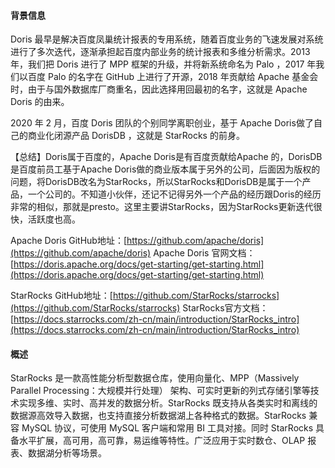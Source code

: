#### 背景信息

Doris 最早是解决百度凤巢统计报表的专用系统，随着百度业务的飞速发展对系统进行了多次迭代，逐渐承担起百度内部业务的统计报表和多维分析需求。2013 年，我们把 Doris 进行了 MPP 框架的升级，并将新系统命名为 Palo ，2017 年我们以百度 Palo 的名字在 GitHub 上进行了开源，2018 年贡献给 Apache 基金会时，由于与国外数据库厂商重名，因此选择用回最初的名字，这就是 Apache Doris 的由来。

2020 年 2 月，百度 Doris 团队的个别同学离职创业，基于 Apache Doris做了自己的商业化闭源产品 DorisDB ，这就是 StarRocks 的前身。

【总结】Doris属于百度的，Apache Doris是有百度贡献给Apache 的，DorisDB是百度前员工基于Apache Doris做的商业版本属于另外的公司，后面因为版权的问题，将DorisDB改名为StarRocks，所以StarRocks和DorisDB是属于一个产品，一个公司的。不知道小伙伴，还记不记得另外一个产品的经历跟Doris的经历非常的相似，那就是presto。这里主要讲StarRocks，因为StarRocks更新迭代很快，活跃度也高。

Apache Doris GitHub地址：[https://github.com/apache/doris](https://github.com/apache/doris)
Apache Doris 官网文档：[https://doris.apache.org/docs/get-starting/get-starting.html](https://doris.apache.org/docs/get-starting/get-starting.html)

StarRocks GitHub地址：[https://github.com/StarRocks/starrocks](https://github.com/StarRocks/starrocks)
StarRocks官方文档：[https://docs.starrocks.com/zh-cn/main/introduction/StarRocks_intro](https://docs.starrocks.com/zh-cn/main/introduction/StarRocks_intro)

#### 概述

StarRocks 是一款高性能分析型数据仓库，使用向量化、MPP（Massively Parallel Processing：大规模并行处理） 架构、可实时更新的列式存储引擎等技术实现多维、实时、高并发的数据分析。StarRocks 既支持从各类实时和离线的数据源高效导入数据，也支持直接分析数据湖上各种格式的数据。StarRocks 兼容 MySQL 协议，可使用 MySQL 客户端和常用 BI 工具对接。同时 StarRocks 具备水平扩展，高可用，高可靠，易运维等特性。广泛应用于实时数仓、OLAP 报表、数据湖分析等场景。
